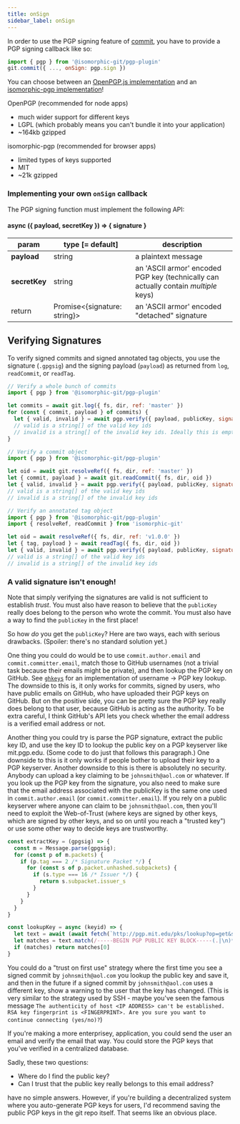 ```yaml
---
title: onSign
sidebar_label: onSign
---
```


In order to use the PGP signing feature of [commit](./commit.md), you have to provide a PGP signing callback like so:

```js
import { pgp } from '@isomorphic-git/pgp-plugin'
git.commit({ ..., onSign: pgp.sign })
```

You can choose between an [OpenPGP.js implementation](https://github.com/isomorphic-git/openpgp-plugin) and an [isomorphic-pgp implementation](https://github.com/isomorphic-git/pgp-plugin)!

OpenPGP (recommended for node apps)
- much wider support for different keys
- LGPL (which probably means you can't bundle it into your application)
- ~164kb gzipped

isomorphic-pgp (recommended for browser apps)
- limited types of keys supported
- MIT
- ~21k gzipped

### Implementing your own `onSign` callback

The PGP signing function must implement the following API:

#### async ({ payload, secretKey }) => { signature }

| param         | type [= default]               | description                                                                         |
| ------------- | ------------------------------ | ----------------------------------------------------------------------------------- |
| **payload**   | string                         | a plaintext message                                                                 |
| **secretKey** | string                         | an 'ASCII armor' encoded PGP key (technically can actually contain _multiple_ keys) |
| return        | Promise\<{signature: string}\> | an 'ASCII armor' encoded "detached" signature                                       |

## Verifying Signatures

To verify signed commits and signed annotated tag objects, you use the signature (`.gpgsig`) and the signing payload (`payload`) as returned from `log`, `readCommit`, or `readTag`.

```js
// Verify a whole bunch of commits
import { pgp } from '@isomorphic-git/pgp-plugin'

let commits = await git.log({ fs, dir, ref: 'master' })
for (const { commit, payload } of commits) {
  let { valid, invalid } = await pgp.verify({ payload, publicKey, signature: commit.gpgsig })
  // valid is a string[] of the valid key ids
  // invalid is a string[] of the invalid key ids. Ideally this is empty.
}
```

```js
// Verify a commit object
import { pgp } from '@isomorphic-git/pgp-plugin'

let oid = await git.resolveRef({ fs, dir, ref: 'master' })
let { commit, payload } = await git.readCommit({ fs, dir, oid })
let { valid, invalid } = await pgp.verify({ payload, publicKey, signature: commit.gpgsig })
// valid is a string[] of the valid key ids
// invalid is a string[] of the invalid key ids
```

```js
// Verify an annotated tag object
import { pgp } from '@isomorphic-git/pgp-plugin'
import { resolveRef, readCommit } from 'isomorphic-git'

let oid = await resolveRef({ fs, dir, ref: 'v1.0.0' })
let { tag, payload } = await readTag({ fs, dir, oid })
let { valid, invalid } = await pgp.verify({ payload, publicKey, signature: tag.signature })
// valid is a string[] of the valid key ids
// invalid is a string[] of the invalid key ids
```

### A valid signature isn't enough!

Note that simply verifying the signatures are valid is not sufficient to establish _trust_.
You must also have reason to believe that the `publicKey` really does belong to the person who wrote the commit.
You must also have a way to find the `publicKey` in the first place!

So how _do_ you get the `publicKey`? Here are two ways, each with serious drawbacks. (Spoiler: there's no standard solution yet.)

One thing you could do would be to use `commit.author.email` and `commit.committer.email`, match those to GitHub usernames (not a trivial task because their emails might be private), and then lookup the PGP key on GitHub. See [`ghkeys`](https://www.npmjs.com/package/ghkeys) for an implementation of username -> PGP key lookup. The downside to this is, it only works for commits, signed by users, who have public emails on GitHub, who have uploaded their PGP keys on GitHub. But on the positive side, you can be pretty sure the PGP key really does belong to that user, because GitHub is acting as the authority. To be extra careful, I think GitHub's API lets you check whether the email address is a verified email address or not.

Another thing you could try is parse the PGP signature, extract the public key ID, and use the key ID to lookup the
public key on a PGP keyserver like mit.pgp.edu. (Some code to do just that follows this paragraph.) One downside to this is it only works if people bother to upload their key to a PGP keyserver. Another downside to this is there is absolutely no security. Anybody can upload a key claiming to be `johnsmith@aol.com` or whatever. If you look up the PGP key from the signature, you also need to make sure that the email address associated with the publicKey is the same one used in `commit.author.email` (or `commit.committer.email`). If you rely on a public keyserver where anyone can claim to be `johnsmith@aol.com`, then you'll need to exploit the Web-of-Trust (where keys are signed by other keys, which are signed by other keys, and so on until you reach a "trusted key") or use some other way to decide keys are trustworthy.

```js
const extractKey = (gpgsig) => {
  const m = Message.parse(gpgsig);
  for (const p of m.packets) {
    if (p.tag === 2 /* Signature Packet */) {
      for (const s of p.packet.unhashed.subpackets) {
        if (s.type === 16 /* Issuer */) {
          return s.subpacket.issuer_s
        }
      }
    }
  }
}

const lookupKey = async (keyid) => {
  let text = await (await fetch(`http://pgp.mit.edu/pks/lookup?op=get&search=0x${keyid}`)).text()
  let matches = text.match(/-----BEGIN PGP PUBLIC KEY BLOCK-----(.|\n)*-----END PGP PUBLIC KEY BLOCK-----/)
  if (matches) return matches[0]
}
```

You could do a "trust on first use" strategy where the first time you see a signed commit by `johnsmith@aol.com` you lookup the public key and save it, and then in the future if a signed commit by `johnsmith@aol.com` uses a different key, show a warning to the user that the key has changed. (This is very similar to the strategy used by SSH - maybe you've seen the famous message `The authenticity of host <IP ADDRESS> can't be established. RSA key fingerprint is <FINGERPRINT>. Are you sure you want to continue connecting (yes/no)?`)

If you're making a more enterprisey, application, you could send the user an email and verify the email that way. You could store the PGP keys that you've verified in a centralized database.

Sadly, these two questions:

- Where do I find the public key?
- Can I trust that the public key really belongs to this email address?

have no simple answers. However, if you're building a decentralized system where you auto-generate PGP keys for users, I'd recommend saving the public PGP keys in the git repo itself. That seems like an obvious place.
